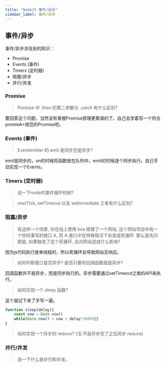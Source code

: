 ```yaml
---
title: "NodeJS 事件/异步"
sidebar_label: 事件/异步
---
```



## 事件/异步


事件/异步涉及到的知识：

- Promise
- Events (事件)
- Timers (定时器)
- 阻塞/异步
- 并行/并发

### Promise

> Promise 中 .then 的第二参数与 .catch 有什么区别?

要回答这个问题，当然没有掌握Promise原理更靠谱的了。自己去学着写一个符合promieA+规范的Promise吧。

### Events (事件)

> Eventemitter 的 emit 是同步还是异步?

emit是同步的，on的时候将函数放在队列中，emit的时候逐个同步执行。自己手动实现一个Events。


### Timers (定时器)

> 说一下node的事件循环机制?

> nextTick, setTimeout 以及 setImmediate 三者有什么区别?

### 阻塞/异步

> 有这样一个场景, 你在线上使用 koa 搭建了一个网站, 这个网站项目中有一个你同事写的接口 A, 而 A 接口中在特殊情况下会变成死循环. 那么首先问题是, 如果触发了这个死循环, 会对网站造成什么影响?

因为js代码执行是单线程的，所以死循环会导致网站无响应。

> 如何判断接口是否异步? 是否只要有回调函数就是异步?

回调函数并不是异步，而是同步执行的。异步需要通过setTimeout之类的API来执行。

> 如何实现一个 sleep 函数?

这个就记下来了手写一遍。

```js
function sleep(delay){
    const now = Date.now()
    while(Date.now() > now + delay*1000){}
}
```

> 如何实现一个异步的 reduce? (注:不是异步完了之后同步 reduce)

### 并行/并发

> 说一下什么是并行和并发。
